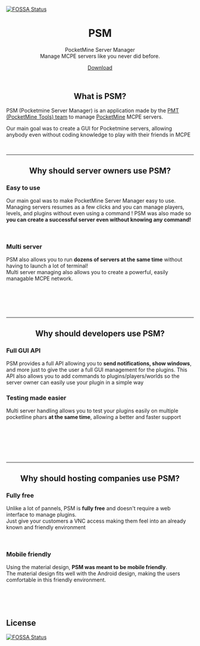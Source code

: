 [![FOSSA Status](https://app.fossa.io/api/projects/git%2Bgithub.com%2Fmcpe-fun%2Fserver-manager.svg?type=shield)](https://app.fossa.io/projects/git%2Bgithub.com%2Fmcpe-fun%2Fserver-manager?ref=badge_shield)

<header id="PSMHeader">
        <h1>PSM</h1>
        <p class="light">PocketMine Server Manager<br>Manage MCPE servers like you never did before.</p>
        <a href="https://psm.mcpe.fun/download/">Download</a>
</header>
        <center>
            <h2 class="light">What is PSM?</h2>
        </center>
        <p>PSM (Pocketmine Server Manager) is an application made by the <a href="https://pmt.mcpe.fun">PMT (PocketMine Tools) team</a> to manage <a href="https://pmmp.io">PocketMine</a> MCPE servers.</p>
        <p>Our main goal was to create a GUI for Pocketmine servers, allowing anybody even without coding knowledge to play with their friends in MCPE</p>
        <center>
        </center>
        <br>
        <hr>
        <center>
            <h2 class="light">Why should server owners use PSM?</h2>
        </center>
        <div class="blockRow">
            <div class="leftBlock">
                <h3>Easy to use</h3>
                <p>Our main goal was to make PocketMine Server Manager easy to use. Managing servers resumes as a few clicks and you can manage players, levels, and plugins without even using a command ! PSM was also made so <b>you can create a successful
                    server even without knowing any command!</b>
                </p>
                <br>
            </div>
            <div class="rightBlock">
                <h3>Multi server</h3>
                <p>PSM also allows you to run <b>dozens of servers at the same time</b> without having to launch a lot of terminal!<br> Multi server managing also allows you to create a powerful, easily managable MCPE network.</p>
                <br><br>
            </div>
        </div>
        <br><br>
        <hr>
        <center>
            <h2 class="light">Why should developers use PSM?</h2>
        </center>
        <div class="blockRow">
            <div class="leftBlock">
                <h3>Full GUI API</h3>
                <p>PSM provides a full API allowing you to <b>send notifications, show windows</b>, and more just to give the user a full GUI management for the plugins. This API also allows you to add commands to plugins/players/worlds so the server owner
                    can easily use your plugin in a simple way</p>
                </p>
            </div>
            <div class="rightBlock">
                <h3>Testing made easier</h3>
                <p>Multi server handling allows you to test your plugins easily on multiple pocketline phars <b>at the same time</b>, allowing a better and faster support</p>
                <br><br><br>
            </div>
        </div>
        <br><br>
        <hr>
        <center>
            <h2 class="light">Why should hosting companies use PSM?</h2>
        </center>
        <div class="blockRow">
            <div class="leftBlock">
                <h3>Fully free</h3>
                <p>Unlike a lot of pannels, PSM is <b>fully free</b> and doesn't require a web interface to manage plugins. <br>Just give your customers a VNC access making them feel into an already known and friendly environment</p>
                </p>
                <br>
            </div>
            <div class="rightBlock">
                <h3>Mobile friendly</h3>
                <p>Using the material design, <b>PSM was meant to be mobile friendly</b>.<br>The material design fits well with the Android design, making the users comfortable in this friendly environment.</p>
            </div>
        </div>
        <br>
        <br><br>


## License
[![FOSSA Status](https://app.fossa.io/api/projects/git%2Bgithub.com%2Fmcpe-fun%2Fserver-manager.svg?type=large)](https://app.fossa.io/projects/git%2Bgithub.com%2Fmcpe-fun%2Fserver-manager?ref=badge_large)